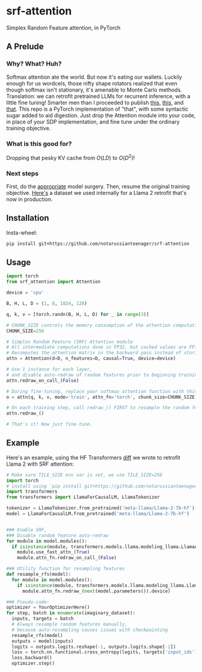 # srf-attention
Simplex Random Feature attention, in PyTorch

## A Prelude
### Why? What? Huh?
Softmax attention ate the world. But now it's eating our wallets. Luckily enough for us wordcels, those nifty shape rotators realized that even though softmax isn't stationary, it's amenable to Monte Carlo methods. Translation: we can retrofit pretrained LLMs for recurrent inference, with a little fine tuning! Smarter men than I proceeded to publish [this](https://arxiv.org/abs/2009.14794), [this](https://arxiv.org/abs/2205.15317), and [that](https://arxiv.org/abs/2301.13856). This repo is a PyTorch implementation of "that", with some syntactic sugar added to aid digestion. Just drop the Attention module into your code, in place of your SDP implementation, and fine tune under the ordinary training objective.

### What is this good for?
Dropping that pesky KV cache from $`O(LD)`$ to $`O(D^2)`$!

### Next steps
First, do the [appropriate](#Usage) model surgery. Then, resume the original training objective. [Here's](https://huggingface.co/datasets/reversebutlerianjihad/AnorexicPajama) a dataset we used internally for a Llama 2 retrofit that's now in production.

## Installation
Insta-wheel:
```bash
pip install git+https://github.com/notarussianteenager/srf-attention
```

## Usage
```python
import torch
from srf_attention import Attention

device = 'cpu'

B, H, L, D = (1, 8, 1024, 128)

q, k, v = [torch.randn(B, H, L, D) for _ in range(3)]

# CHUNK_SIZE controls the memory consumption of the attention computation
CHUNK_SIZE=256

# Simplex Random Feature (SRF) Attention module
# All intermediate computations done in FP32, but cached values are FP16.
# Recomputes the attention matrix in the backward pass instead of storing it:
attn = Attention(d=D, n_features=D, causal=True, device=device)

# Use 1 instance for each layer,
# and disable auto-redraw of random features prior to beginning training:
attn.redraw_on_call_(False)

# During fine-tuning, replace your softmax attention function with this:
o = attn(q, k, v, mode='train', attn_fn='torch', chunk_size=CHUNK_SIZE)

# On each training step, call redraw_() FIRST to resample the random features:
attn.redraw_()

# That's it! Now just fine-tune.
```

## Example
Here's an example, using the HF Transformers [diff](https://github.com/notarussianteenager/transformers-llama-srf) we wrote to retrofit Llama 2 with SRF attention:
```python
# Make sure TILE_SIZE env var is set, we use TILE_SIZE=256
import torch
# install using `pip install git+https://github.com/notarussianteenager/transformers-llama-srf`
import transformers
from transformers import LlamaForCausalLM, LlamaTokenizer

tokenizer = LlamaTokenizer.from_pretrained('meta-llama/Llama-2-7b-hf')
model = LlamaForCausalLM.from_pretrained('meta-llama/Llama-2-7b-hf')


### Enable SRF,
### Disable random feature auto-redraw
for module in model.modules():
  if isinstance(module, transformers.models.llama.modeling_llama.LlamaAttention):
    module.use_fast_attn_(True)
    module.attn_fn.redraw_on_call_(False)

### Utility function for resampling features
def resample_rfs(model):
  for module in model.modules():
    if isinstance(module, transformers.models.llama.modeling_llama.LlamaAttention):
      module.attn_fn.redraw_(next(model.parameters()).device)

### Pseudo-code:
optimizer = YourOptimizerHere()
for step, batch in enumerate(imaginary_dataset):
  inputs, targets = batch
  # Always resample random features manually,
  # because auto-resampling causes issues with checkpointing
  resample_rfs(model)
  outputs = model(inputs)
  logits = outputs.logits.reshape(-1, outputs.logits.shape[-1])
  loss = torch.nn.functional.cross_entropy(logits, targets['input_ids'].reshape(-1))
  loss.backward()
  optimizer.step()
```
